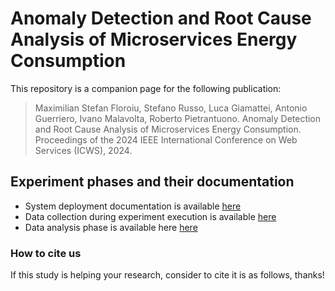 # Anomaly Detection and Root Cause Analysis of Microservices Energy Consumption
This repository is a companion page for the following publication:
> Maximilian Stefan Floroiu, Stefano Russo, Luca Giamattei, Antonio Guerriero, Ivano Malavolta, Roberto Pietrantuono. Anomaly Detection and Root Cause Analysis of Microservices Energy Consumption. Proceedings of the 2024 IEEE International Conference on Web Services (ICWS), 2024.

## Experiment phases and their documentation

-  System deployment documentation is available [here](https://github.com/uDEVOPS2020/Anomaly-Detection-and-Root-Cause-Analysis-of-Microservices-Energy-Consumption/blob/main/vuDevOps/microservices-demo/README.md)
-  Data collection during experiment execution is available [here](https://github.com/uDEVOPS2020/Anomaly-Detection-and-Root-Cause-Analysis-of-Microservices-Energy-Consumption/blob/main/vuDevOps/data_collection/README.md)
-  Data analysis phase is available here [here](https://github.com/uDEVOPS2020/Anomaly-Detection-and-Root-Cause-Analysis-of-Microservices-Energy-Consumption/blob/main/Data%20Analysis/README.md)

### How to cite us
If this study is helping your research, consider to cite it is as follows, thanks!
